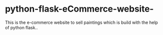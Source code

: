 # python-flask-eCommerce-website-
This is the e-commerce website to sell paintings which is build with the help of python flask.. 
